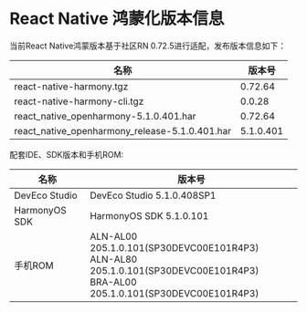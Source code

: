 # React Native 鸿蒙化版本信息

当前React Native鸿蒙版本基于社区RN 0.72.5进行适配，发布版本信息如下：

| 名称                          | 版本号                            |
| ----------------------------- | -------------------------------|
| react-native-harmony.tgz        | 0.72.64 |
| react-native-harmony-cli.tgz    | 0.0.28 |
| react_native_openharmony-5.1.0.401.har                          | 0.72.64 |
| react_native_openharmony_release-5.1.0.401.har                  | 5.1.0.401 |

配套IDE、SDK版本和手机ROM:

| 名称                          | 版本号                            |
| ----------------------------- | -------------------------------|
| DevEco Studio     | DevEco Studio 5.1.0.408SP1 |
| HarmonyOS SDK     | HarmonyOS SDK 5.1.0.101 |
| 手机ROM           | ALN-AL00 205.1.0.101(SP30DEVC00E101R4P3) <br> ALN-AL80 205.1.0.101(SP30DEVC00E101R4P3) <br> BRA-AL00 205.1.0.101(SP30DEVC00E101R4P3) |
